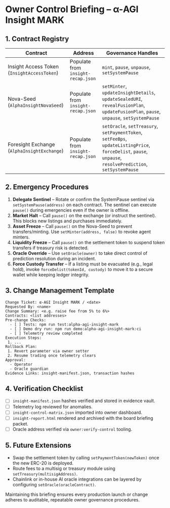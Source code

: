 # Owner Control Briefing – α-AGI Insight MARK

## 1. Contract Registry

| Contract | Address | Governance Handles |
| --- | --- | --- |
| Insight Access Token (`InsightAccessToken`) | Populate from `insight-recap.json` | `mint`, `pause`, `unpause`, `setSystemPause` |
| Nova-Seed (`AlphaInsightNovaSeed`) | Populate from `insight-recap.json` | `setMinter`, `updateInsightDetails`, `updateSealedURI`, `revealFusionPlan`, `updateFusionPlan`, `pause`, `unpause`, `setSystemPause` |
| Foresight Exchange (`AlphaInsightExchange`) | Populate from `insight-recap.json` | `setOracle`, `setTreasury`, `setPaymentToken`, `setFeeBps`, `updateListingPrice`, `forceDelist`, `pause`, `unpause`, `resolvePrediction`, `setSystemPause` |

## 2. Emergency Procedures

1. **Delegate Sentinel** – Rotate or confirm the SystemPause sentinel via `setSystemPause(address)` on each contract. The sentinel can execute `pause()` during emergencies even if the owner is offline.
2. **Market Halt** – Call `pause()` on the exchange (or instruct the sentinel). This blocks new listings and purchases immediately.
3. **Asset Freeze** – Call `pause()` on the Nova-Seed to prevent transfers/minting. Use `setMinter(address, false)` to revoke agent minters.
4. **Liquidity Freeze** – Call `pause()` on the settlement token to suspend token transfers if treasury risk is detected.
5. **Oracle Override** – Use `setOracle(owner)` to take direct control of prediction resolution during an incident.
6. **Force Custody Transfer** – If a listing must be evacuated (e.g., legal hold), invoke `forceDelist(tokenId, custody)` to move it to a secure wallet while keeping ledger integrity.

## 3. Change Management Template

```
Change Ticket: α-AGI Insight MARK / <date>
Requested By: <name>
Change Summary: <e.g. raise fee from 5% to 6%>
Contracts: <list addresses>
Pre-change Checks:
  - [ ] Tests: npm run test:alpha-agi-insight-mark
  - [ ] Demo dry run: npm run demo:alpha-agi-insight-mark:ci
  - [ ] Telemetry review completed
Execution Steps:
 1. ...
Rollback Plan:
 1. Revert parameter via owner setter
 2. Resume trading once telemetry clears
Approval:
  - Operator
  - Oracle guardian
Evidence Links: insight-manifest.json, transaction hashes
```

## 4. Verification Checklist

- [ ] `insight-manifest.json` hashes verified and stored in evidence vault.
- [ ] Telemetry log reviewed for anomalies.
- [ ] `insight-control-matrix.json` imported into owner dashboard.
- [ ] `insight-report.html` rendered and archived with the board briefing packet.
- [ ] Oracle address verified via `owner:verify-control` tooling.

## 5. Future Extensions

- Swap the settlement token by calling `setPaymentToken(newToken)` once the new ERC-20 is deployed.
- Route fees to a multisig or treasury module using `setTreasury(multisigAddress)`.
- Chainlink or in-house AI oracle integrations can be layered by configuring `setOracle(oracleContract)`.

Maintaining this briefing ensures every production launch or change adheres to auditable, repeatable owner governance procedures.
